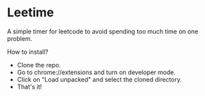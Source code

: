# Leetime

A simple timer for leetcode to avoid spending too much time on one problem.

How to install?
- Clone the repo.
- Go to chrome://extensions and turn on developer mode.
- Click on "Load unpacked" and select the cloned directory.
- That's it!
